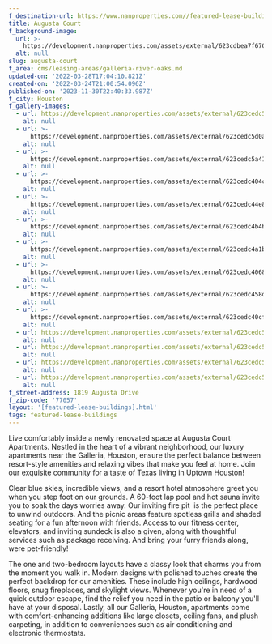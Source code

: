 ```yaml
---
f_destination-url: https://www.nanproperties.com//featured-lease-buildings/augusta-court
title: Augusta Court
f_background-image:
  url: >-
    https://development.nanproperties.com/assets/external/623cdbea7f6705ff67b2b572_screen20shot202022-03-2420at204.00.24%20PM.png
  alt: null
slug: augusta-court
f_area: cms/leasing-areas/galleria-river-oaks.md
updated-on: '2022-03-28T17:04:10.821Z'
created-on: '2022-03-24T21:00:54.096Z'
published-on: '2023-11-30T22:40:33.987Z'
f_city: Houston
f_gallery-images:
  - url: https://development.nanproperties.com/assets/external/623cedc5703a171088df49fa_img_2861201.jpeg
    alt: null
  - url: >-
      https://development.nanproperties.com/assets/external/623cedc5d0ab4f65aee4b5e1_photo20oct20142c20122033204720pm201.jpeg
    alt: null
  - url: >-
      https://development.nanproperties.com/assets/external/623cedc5a41351ed8659cd1d_photo20oct20142c20122034204620pm202.jpeg
    alt: null
  - url: >-
      https://development.nanproperties.com/assets/external/623cedc404c65bfd02f5eec1_photo20oct20142c20122039200420pm1.jpeg
    alt: null
  - url: >-
      https://development.nanproperties.com/assets/external/623cedc44e881dfff6038ae7_photo20oct20142c20122039204020pm203.jpeg
    alt: null
  - url: >-
      https://development.nanproperties.com/assets/external/623cedc4b4be543486501e43_photo20oct20142c20122042201820pm203.jpeg
    alt: null
  - url: >-
      https://development.nanproperties.com/assets/external/623cedc4a1b2740c6debf66c_181920augusta20drive20houston20tx20usa20-20017.jpeg
    alt: null
  - url: >-
      https://development.nanproperties.com/assets/external/623cedc40683b5a61d8561aa_181920augusta20drive20houston20tx20usa20-20006.jpeg
    alt: null
  - url: >-
      https://development.nanproperties.com/assets/external/623cedc458dd97693841930c_181920augusta20drive20houston20tx20usa20-20007.jpeg
    alt: null
  - url: >-
      https://development.nanproperties.com/assets/external/623cedc40cf27665652d4fbd_181920augusta20drive20houston20tx20usa20-20013.jpeg
    alt: null
  - url: https://development.nanproperties.com/assets/external/623cedc5b4be546bef501e5b_ex1.jpeg
    alt: null
  - url: https://development.nanproperties.com/assets/external/623cedc55eb003e196006157_ex5.jpeg
    alt: null
  - url: https://development.nanproperties.com/assets/external/623cedc51da45211502012fd_ex3.jpeg
    alt: null
  - url: https://development.nanproperties.com/assets/external/623cedc50cf2761dbc2d4fc4_ex7.jpeg
    alt: null
f_street-address: 1819 Augusta Drive
f_zip-code: '77057'
layout: '[featured-lease-buildings].html'
tags: featured-lease-buildings
---
```


Live comfortably inside a newly renovated space at Augusta Court Apartments. Nestled in the heart of a vibrant neighborhood, our luxury apartments near the Galleria, Houston, ensure the perfect balance between resort-style amenities and relaxing vibes that make you feel at home. Join our exquisite community for a taste of Texas living in Uptown Houston!

Clear blue skies, incredible views, and a resort hotel atmosphere greet you when you step foot on our grounds. A 60-foot lap pool and hot sauna invite you to soak the days worries away. Our inviting fire pit  is the perfect place to unwind outdoors. And the picnic areas feature spotless grills and shaded seating for a fun afternoon with friends. Access to our fitness center, elevators, and inviting sundeck is also a given, along with thoughtful services such as package receiving. And bring your furry friends along, were pet-friendly!

The one and two-bedroom layouts have a classy look that charms you from the moment you walk in. Modern designs with polished touches create the perfect backdrop for our amenities. These include high ceilings, hardwood floors, snug fireplaces, and skylight views. Whenever you're in need of a quick outdoor escape, find the relief you need in the patio or balcony you'll have at your disposal. Lastly, all our Galleria, Houston, apartments come with comfort-enhancing additions like large closets, ceiling fans, and plush carpeting, in addition to conveniences such as air conditioning and electronic thermostats.
